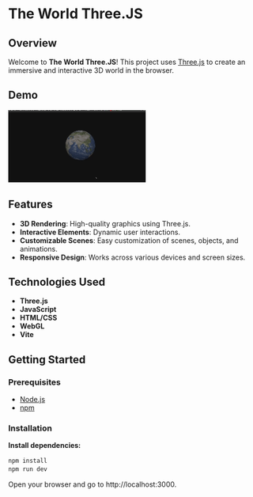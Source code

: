 # The World Three.JS

## Overview

Welcome to **The World Three.JS**! This project uses [Three.js](https://threejs.org/) to create an immersive and interactive 3D world in the browser.

## Demo

![Project Demo](./The_World_Three.gif)

## Features

- **3D Rendering**: High-quality graphics using Three.js.
- **Interactive Elements**: Dynamic user interactions.
- **Customizable Scenes**: Easy customization of scenes, objects, and animations.
- **Responsive Design**: Works across various devices and screen sizes.

## Technologies Used

- **Three.js**
- **JavaScript**
- **HTML/CSS**
- **WebGL**
- **Vite**

## Getting Started

### Prerequisites

- [Node.js](https://nodejs.org/)
- [npm](https://www.npmjs.com/)

### Installation

**Install dependencies:**

```sh
npm install
npm run dev
```
Open your browser and go to http://localhost:3000.

